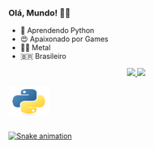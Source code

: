 ### Olá, Mundo! 🖖🏼

- 🐍 Aprendendo Python
- 😍 Apaixonado por Games
- 🤘🏼 Metal
- 🇧🇷 Brasileiro 

<div align="center">
  <a href="https://github.com/Isouz">
  <img height="180em" src="https://github-readme-stats.vercel.app/api?username=Isouz&show_icons=true&theme=chartreuse-dark&include_all_commits=true&count_private=true"/>
  <img height="180em" src="https://github-readme-stats.vercel.app/api/top-langs/?username=Isouz&layout=compact&langs_count=7&theme=chartreuse-dark"/>
</div>
  
</div>
<div style="display: inline_block"><br>
  <img align="center" alt="Python" height="60" width="80" src="https://raw.githubusercontent.com/devicons/devicon/master/icons/python/python-original.svg">
</div>

##

![Snake animation](https://github.com/Isouz/Isouz/blob/output/github-contribution-grid-snake.svg)
